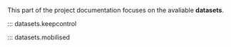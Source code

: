 This part of the project documentation focuses on
the avaliable **datasets**.

::: datasets.keepcontrol

::: datasets.mobilised